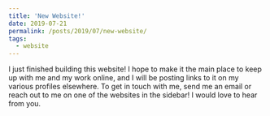 ```yaml
---
title: 'New Website!'
date: 2019-07-21
permalink: /posts/2019/07/new-website/
tags:
  - website
---
```


I just finished building this website! I hope to make it the main place to keep up with me and my work online, and I will be posting links to it on my various profiles elsewhere.  To get in touch with me, send me an email or reach out to me on one of the websites in the sidebar! I would love to hear from you.